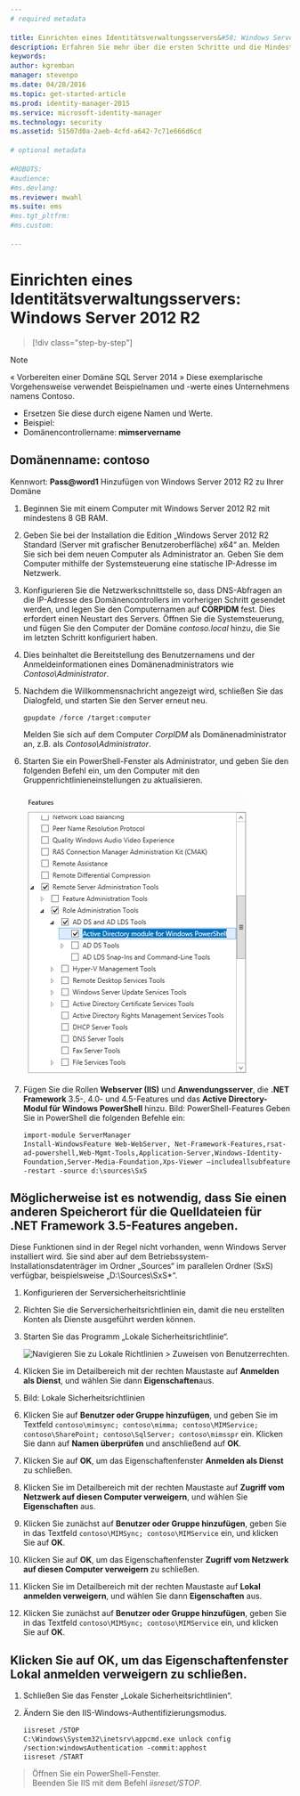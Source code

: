 ```yaml
---
# required metadata

title: Einrichten eines Identitätsverwaltungsservers&#58; Windows Server 2012 R2 | Microsoft Identity Manager
description: Erfahren Sie mehr über die ersten Schritte und die Mindestanforderungen für die Vorbereitung von Windows Server 2012 R2 für MIM 2016.
keywords:
author: kgremban
manager: stevenpo
ms.date: 04/28/2016
ms.topic: get-started-article
ms.prod: identity-manager-2015
ms.service: microsoft-identity-manager
ms.technology: security
ms.assetid: 51507d0a-2aeb-4cfd-a642-7c71e666d6cd

# optional metadata

#ROBOTS:
#audience:
#ms.devlang:
ms.reviewer: mwahl
ms.suite: ems
#ms.tgt_pltfrm:
#ms.custom:

---
```


# Einrichten eines Identitätsverwaltungsservers: Windows Server 2012 R2

>[!div class="step-by-step"]

> [!NOTE]
> « Vorbereiten einer Domäne SQL Server 2014 » Diese exemplarische Vorgehensweise verwendet Beispielnamen und -werte eines Unternehmens namens Contoso.
> - Ersetzen Sie diese durch eigene Namen und Werte.
> - Beispiel:
> - Domänencontrollername: **mimservername**

## Domänenname: **contoso**

Kennwort: **Pass@word1** Hinzufügen von Windows Server 2012 R2 zu Ihrer Domäne

1. Beginnen Sie mit einem Computer mit Windows Server 2012 R2 mit mindestens 8 GB RAM.

2. Geben Sie bei der Installation die Edition „Windows Server 2012 R2 Standard (Server mit grafischer Benutzeroberfläche) x64“ an. Melden Sie sich bei dem neuen Computer als Administrator an.  Geben Sie dem Computer mithilfe der Systemsteuerung eine statische IP-Adresse im Netzwerk.

3. Konfigurieren Sie die Netzwerkschnittstelle so, dass DNS-Abfragen an die IP-Adresse des Domänencontrollers im vorherigen Schritt gesendet werden, und legen Sie den Computernamen auf **CORPIDM** fest.  Dies erfordert einen Neustart des Servers.  Öffnen Sie die Systemsteuerung, und fügen Sie den Computer der Domäne *contoso.local* hinzu, die Sie im letzten Schritt konfiguriert haben.

4. Dies beinhaltet die Bereitstellung des Benutzernamens und der Anmeldeinformationen eines Domänenadministrators wie *Contoso\Administrator*.

5. Nachdem die Willkommensnachricht angezeigt wird, schließen Sie das Dialogfeld, und starten Sie den Server erneut neu.

    ```
    gpupdate /force /target:computer
    ```

    Melden Sie sich auf dem Computer *CorpIDM* als Domänenadministrator an, z.B. als *Contoso\Administrator*.

6. Starten Sie ein PowerShell-Fenster als Administrator, und geben Sie den folgenden Befehl ein, um den Computer mit den Gruppenrichtlinieneinstellungen zu aktualisieren.

    ![Nach spätestens einer Minute wird der Vorgang mit der Meldung „Die Aktualisierung der Computerrichtlinie wurde erfolgreich abgeschlossen“ beendet.](media/MIM-DeployWS2.png)

7. Fügen Sie die Rollen **Webserver (IIS)** und **Anwendungsserver**, die **.NET Framework** 3.5-, 4.0- und 4.5-Features und das **Active Directory-Modul für Windows PowerShell** hinzu. Bild: PowerShell-Features Geben Sie in PowerShell die folgenden Befehle ein:

    ```
    import-module ServerManager
    Install-WindowsFeature Web-WebServer, Net-Framework-Features,rsat-ad-powershell,Web-Mgmt-Tools,Application-Server,Windows-Identity-Foundation,Server-Media-Foundation,Xps-Viewer –includeallsubfeature -restart -source d:\sources\SxS
    ```

## Möglicherweise ist es notwendig, dass Sie einen anderen Speicherort für die Quelldateien für **.NET Framework** 3.5-Features angeben.

Diese Funktionen sind in der Regel nicht vorhanden, wenn Windows Server installiert wird. Sie sind aber auf dem Betriebssystem-Installationsdatenträger im Ordner „Sources“ im parallelen Ordner (SxS) verfügbar, beispielsweise „D:\Sources\SxS\*“.

1. Konfigurieren der Serversicherheitsrichtlinie

2. Richten Sie die Serversicherheitsrichtlinien ein, damit die neu erstellten Konten als Dienste ausgeführt werden können.

3. Starten Sie das Programm „Lokale Sicherheitsrichtlinie“.

    ![Navigieren Sie zu **Lokale Richtlinien > Zuweisen von Benutzerrechten**.](media/MIM-DeployWS3.png)

4. Klicken Sie im Detailbereich mit der rechten Maustaste auf **Anmelden als Dienst**, und wählen Sie dann **Eigenschaften**aus.

5. Bild: Lokale Sicherheitsrichtlinien

6.  Klicken Sie auf **Benutzer oder Gruppe hinzufügen**, und geben Sie im Textfeld `contoso\mimsync; contoso\mimma; contoso\MIMService; contoso\SharePoint; contoso\SqlServer; contoso\mimsspr` ein. Klicken Sie dann auf **Namen überprüfen** und anschließend auf **OK**.

7. Klicken Sie auf **OK**, um das Eigenschaftenfenster **Anmelden als Dienst** zu schließen.

8. Klicken Sie im Detailbereich mit der rechten Maustaste auf **Zugriff vom Netzwerk auf diesen Computer verweigern**, und wählen Sie **Eigenschaften** aus.

9. Klicken Sie zunächst auf **Benutzer oder Gruppe hinzufügen**, geben Sie in das Textfeld `contoso\MIMSync; contoso\MIMService` ein, und klicken Sie auf **OK**.

10. Klicken Sie auf **OK**, um das Eigenschaftenfenster **Zugriff vom Netzwerk auf diesen Computer verweigern** zu schließen.

11. Klicken Sie im Detailbereich mit der rechten Maustaste auf **Lokal anmelden verweigern**, und wählen Sie dann **Eigenschaften** aus.

12. Klicken Sie zunächst auf **Benutzer oder Gruppe hinzufügen**, geben Sie in das Textfeld `contoso\MIMSync; contoso\MIMService` ein, und klicken Sie auf **OK**.


## Klicken Sie auf **OK**, um das Eigenschaftenfenster **Lokal anmelden verweigern** zu schließen.

1.  Schließen Sie das Fenster „Lokale Sicherheitsrichtlinien“.

2.  Ändern Sie den IIS-Windows-Authentifizierungsmodus.

    ```
    iisreset /STOP
    C:\Windows\System32\inetsrv\appcmd.exe unlock config /section:windowsAuthentication -commit:apphost
    iisreset /START
    ```

>Öffnen Sie ein PowerShell-Fenster.  
Beenden Sie IIS mit dem Befehl *iisreset/STOP*.


<!--HONumber=May16_HO3-->


